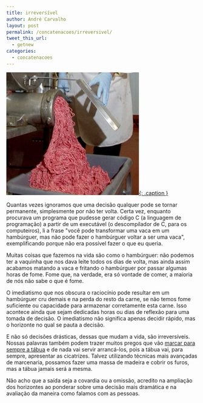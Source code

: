 ```yaml
---
title: irreversível
author: André Carvalho
layout: post
permalink: /concatenacoes/irreversivel/
tweet_this_url:
  - getnew
categories:
  - concatenacoes
---
```


[![Fazendo hamburguer](/wp-content/uploads/2010/11/ground-beef.jpg){: .caption }](/wp-content/uploads/2010/11/ground-beef.jpg)


Quantas vezes ignoramos que uma decisão qualquer pode se tornar permanente, simplesmente por não ter volta. Certa vez, enquanto procurava um programa que pudesse gerar código C (a linguagem de programação) a partir de um executável (o descompilador de C, para os computeiros), li a frase "você pode transformar uma vaca em um hambúrguer, mas não pode fazer o hambúrguer voltar a ser uma vaca", exemplificando porque não era possível fazer o que eu queria.

Muitas coisas que fazemos na vida são como o hambúrguer: não podemos ter a vaquinha que nos dava leite todos os dias de volta, mas ainda assim acabamos matando a vaca e fritando o hambúrguer por passar algumas horas de fome. Fome que, na verdade, era só vontade de comer, a maioria de nós não sabe o que é fome.

O imediatismo que nos obscura o raciocínio pode resultar em um hambúrguer cru demais e na perda do resto da carne, se não temos fome suficiente ou capacidade para armazenar corretamente esta carne. Isso acontece ainda que sejam dedicadas horas ou dias de reflexão para uma tomada de decisão. O imediatismo não significa apenas decidir rápido, mas o horizonte no qual se pauta a decisão.

E não só decisões drásticas, dessas que mudam a vida, são irreversíveis. Nossas palavras também podem trazer muitos pregos que vão [marcar para sempre a tábua](http://oasisvirtual.blogspot.com/2005/07/pregos-e-tbuas.html) e de nada vai servir arrancá-los, pois a tábua vai, para sempre, apresentar as cicatrizes. Talvez utilizando técnicas mais avançadas de marcenaria, possamos fazer uma massa de madeira e cobrir os furos, mas a tábua jamais será a mesma.

Não acho que a saída seja a covardia ou a omissão, acredito na ampliação dos horizontes ao ponderar sobre uma decisão mais dramática e na avaliação da maneira como falamos com as pessoas.
